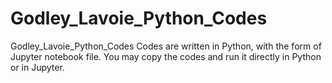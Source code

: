 # Godley_Lavoie_Python_Codes
Godley_Lavoie_Python_Codes
Codes are written in Python, with the form of Jupyter notebook file. You may copy the codes and run it directly in Python or in Jupyter.
